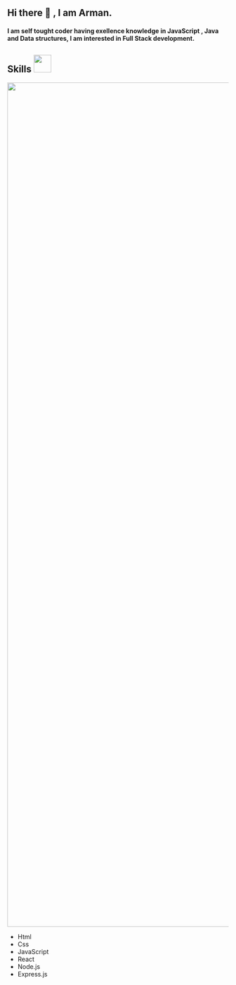 ## Hi there 👋 , I am Arman.
#### I am self tought coder having exellence knowledge in JavaScript , Java and Data structures, I am interested in Full Stack development. 
#### 
 <!--- ------------------------------------------------------------------------------------------------------------------------------------------------------ -->
<!--- -- Skills Section ------------------------------------------------------------------------------------------------------------------------------------ -->
<!--- ------------------------------------------------------------------------------------------------------------------------------------------------------ -->

<h2>Skills <span> <img src='https://user-images.githubusercontent.com/74038190/206662607-d9e7591e-bbf9-42f9-9386-29efc927bc16.gif' width="40"> </span> </h2>
<img src="https://www.animatedimages.org/data/media/562/animated-line-image-0184.gif" width="1920" />
<br>
<ul>
  <li>Html</li>
  <li>Css</li>
  <li>JavaScript</li>
  <li>React</li>
  <li>Node.js</li>
  <li>Express.js</li> 
</ul>

